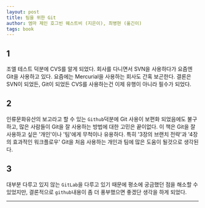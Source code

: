 ```yaml
---
layout: post
title: 팀을 위한 Git 
author: 엠마 제인 호그빈 웨스트비 (지은이), 최병현 (옮긴이) 
tags: book
---
```


## 1
조엘 테스트 덕분에 CVS를 알게 되었다. 회사를 다니면서 SVN을 사용하다가 요즘엔 Git을 사용하고 있다. 요즘에는 Mercurial을 사용하는 회사도 간혹 보곤한다. 결론은 SVN이 되었든, Git이 되었든 CVS를 사용하는건 이제 유행이 아니라 필수가 되었다.

## 2
인류문화유산의 보고라고 할 수 있는 `Github`덕분에 Git 사용이 보편화 되었음에도 불구하고, 많은 사람들이 Git을 잘 사용하는 방법에 대한 고민은 끝이없다. 이 책은 Git을 잘 사용하고 싶은 '개인'이나 '팀'에게 무척이나 유용하다. 특히 '3장의 브랜치 전략'과 '4장의 효과적인 워크플로우' Git을 처음 사용하는 개인과 팀에 많은 도움이 될것으로 생각된다.

## 3
대부분 다루고 있지 않는 `GitLab`을 다루고 있기 때문에 평소에 궁금했던 점을 해소할 수 있었지만, 결론적으로 `github`내용이 좀 더 풍부했으면 좋겠단 생각을 하게 되었다.

----

